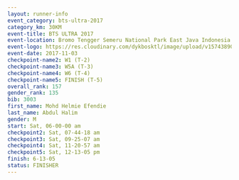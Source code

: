 ```yaml
---
layout: runner-info 
event_category: bts-ultra-2017 
category_km: 30KM 
event-title: BTS ULTRA 2017 
event-location: Bromo Tengger Semeru National Park East Java Indonesia 
event-logo: https://res.cloudinary.com/dykbosktl/image/upload/v1574389068/Logo/btsultra-profilpic_qfpjxb.png 
event-date: 2017-11-03 
checkpoint-name2: W1 (T-2) 
checkpoint-name3: W5A (T-3) 
checkpoint-name4: W6 (T-4) 
checkpoint-name5: FINISH (T-5) 
overall_rank: 157
gender_rank: 135
bib: 3003
first_name: Mohd Helmie Efendie
last_name: Abdul Halim
gender: M
start: Sat, 06-00-00 am
checkpoint2: Sat, 07-44-18 am
checkpoint3: Sat, 09-25-07 am
checkpoint4: Sat, 11-20-57 am
checkpoint5: Sat, 12-13-05 pm
finish: 6-13-05
status: FINISHER
---
```

